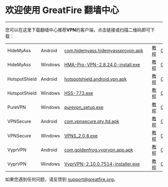 # 欢迎使用 GreatFire 翻墙中心

------

您可以在这里下载翻墙中心推荐**VPN**的客户端，点击链接或扫描二维码即可下载：

| | | | | | |
| --- | --- | --- | --- | --- | --- |
| HideMyAss | Android | <a href="https://github.com/greatfire/cc/raw/master/z/clients/com.hidemyass.hidemyassprovpn.apk">com.hidemyass.hidemyassprovpn.apk</a> | <a href="https://github.com/greatfire/cc/raw/master/z/clients/com.hidemyass.hidemyassprovpn.apk"><img src="https://github.com/greatfire/cc/raw/master/z/img/qr/HideMyAss.Android.png" /></a> | <a href="https://github.com/greatfire/cc/blob/master/guides/HideMyAss.Android.zh.md">教程</a> | <a href="https://github.com/greatfire/cc/blob/master/guides/HideMyAss.Android.en.md">Guide</a>
| HideMyAss | Windows | <a href="https://github.com/greatfire/cc/raw/master/z/clients/HMA-Pro-VPN-2.8.24.0-install.exe">HMA-Pro-VPN-2.8.24.0-install.exe</a> | <a href="https://github.com/greatfire/cc/raw/master/z/clients/HMA-Pro-VPN-2.8.24.0-install.exe"><img src="https://github.com/greatfire/cc/raw/master/z/img/qr/HideMyAss.Windows.png" /></a> | <a href="https://github.com/greatfire/cc/blob/master/guides/HideMyAss.Windows.zh.md">教程</a> | <a href="https://github.com/greatfire/cc/blob/master/guides/HideMyAss.Windows.en.md">Guide</a>
| HotspotShield | Android | <a href="https://github.com/greatfire/cc/raw/master/z/clients/hotspotshield.android.vpn.apk">hotspotshield.android.vpn.apk</a> | <a href="https://github.com/greatfire/cc/raw/master/z/clients/hotspotshield.android.vpn.apk"><img src="https://github.com/greatfire/cc/raw/master/z/img/qr/HotspotShield.Android.png" /></a> | <a href="https://github.com/greatfire/cc/blob/master/guides/HotspotShield.Android.zh.md">教程</a> | <a href="https://github.com/greatfire/cc/blob/master/guides/HotspotShield.Android.en.md">Guide</a>
| HotspotShield | Windows | <a href="https://github.com/greatfire/cc/raw/master/z/clients/HSS-773.exe">HSS-773.exe</a> | <a href="https://github.com/greatfire/cc/raw/master/z/clients/HSS-773.exe"><img src="https://github.com/greatfire/cc/raw/master/z/img/qr/HotspotShield.Windows.png" /></a> | <a href="https://github.com/greatfire/cc/blob/master/guides/HotspotShield.Windows.zh.md">教程</a> | <a href="https://github.com/greatfire/cc/blob/master/guides/HotspotShield.Windows.en.md">Guide</a>
| PureVPN | Windows | <a href="https://github.com/greatfire/cc/raw/master/z/clients/purevpn_setup.exe">purevpn_setup.exe</a> | <a href="https://github.com/greatfire/cc/raw/master/z/clients/purevpn_setup.exe"><img src="https://github.com/greatfire/cc/raw/master/z/img/qr/PureVPN.Windows.png" /></a> | <a href="https://github.com/greatfire/cc/blob/master/guides/PureVPN.Windows.zh.md">教程</a> | <a href="https://github.com/greatfire/cc/blob/master/guides/PureVPN.Windows.en.md">Guide</a>
| VPNSecure | Android | <a href="https://github.com/greatfire/cc/raw/master/z/clients/com.vpnsecure.pty.ltd.apk">com.vpnsecure.pty.ltd.apk</a> | <a href="https://github.com/greatfire/cc/raw/master/z/clients/com.vpnsecure.pty.ltd.apk"><img src="https://github.com/greatfire/cc/raw/master/z/img/qr/VPNSecure.Android.png" /></a> | <a href="https://github.com/greatfire/cc/blob/master/guides/VPNSecure.Android.zh.md">教程</a> | <a href="https://github.com/greatfire/cc/blob/master/guides/VPNSecure.Android.en.md">Guide</a>
| VPNSecure | Windows | <a href="https://github.com/greatfire/cc/raw/master/z/clients/VPNS_2.0.8.exe">VPNS_2.0.8.exe</a> | <a href="https://github.com/greatfire/cc/raw/master/z/clients/VPNS_2.0.8.exe"><img src="https://github.com/greatfire/cc/raw/master/z/img/qr/VPNSecure.Windows.png" /></a> | <a href="https://github.com/greatfire/cc/blob/master/guides/VPNSecure.Windows.zh.md">教程</a> | <a href="https://github.com/greatfire/cc/blob/master/guides/VPNSecure.Windows.en.md">Guide</a>
| VyprVPN | Android | <a href="https://github.com/greatfire/cc/raw/master/z/clients/com.goldenfrog.vyprvpn.app.apk">com.goldenfrog.vyprvpn.app.apk</a> | <a href="https://github.com/greatfire/cc/raw/master/z/clients/com.goldenfrog.vyprvpn.app.apk"><img src="https://github.com/greatfire/cc/raw/master/z/img/qr/VyprVPN.Android.png" /></a> | <a href="https://github.com/greatfire/cc/blob/master/guides/VyprVPN.Android.zh.md">教程</a> | <a href="https://github.com/greatfire/cc/blob/master/guides/VyprVPN.Android.en.md">Guide</a>
| VyprVPN | Windows | <a href="https://github.com/greatfire/cc/raw/master/z/clients/VyprVPN-2.10.0.7514-installer.exe">VyprVPN-2.10.0.7514-installer.exe</a> | <a href="https://github.com/greatfire/cc/raw/master/z/clients/VyprVPN-2.10.0.7514-installer.exe"><img src="https://github.com/greatfire/cc/raw/master/z/img/qr/VyprVPN.Windows.png" /></a> | <a href="https://github.com/greatfire/cc/blob/master/guides/VyprVPN.Windows.zh.md">教程</a> | <a href="https://github.com/greatfire/cc/blob/master/guides/VyprVPN.Windows.en.md">Guide</a>

如果您遇到任何问题，请反馈到 <support@greatfire.org>。
